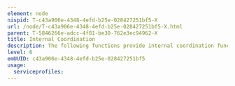 ```yaml
---
element: node
nispid: T-c43a906e-4348-4efd-b25e-028427251bf5-X
url: /node/T-c43a906e-4348-4efd-b25e-028427251bf5-X.html
parent: T-5846266e-adcc-4f81-be30-762e3ec94962-X
title: Internal Coordination
description: The following functions provide internal coordination functions for the Strategic commands in relation to the Strategic Management Plan.
level: 6
emUUID: c43a906e-4348-4efd-b25e-028427251bf5
usage:
  serviceprofiles:
---
```

